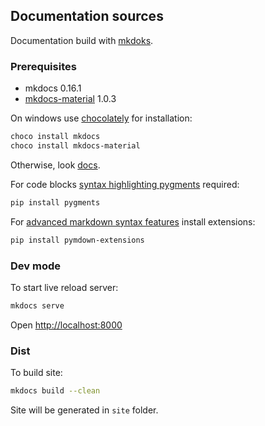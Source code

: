 ## Documentation sources

Documentation build with [mkdoks](http://www.mkdocs.org/).

### Prerequisites

* mkdocs 0.16.1
* [mkdocs-material](http://squidfunk.github.io/mkdocs-material/) 1.0.3

On windows use [chocolately](https://chocolatey.org) for installation:

```bash
choco install mkdocs
choco install mkdocs-material
```

Otherwise, look [docs](http://www.mkdocs.org/#installation).

For code blocks [syntax highlighting pygments](http://squidfunk.github.io/mkdocs-material/extensions/codehilite/) required:

```bash
pip install pygments
```

For [advanced markdown syntax features](http://squidfunk.github.io/mkdocs-material/extensions/pymdown) install extensions:

```bash
pip install pymdown-extensions
```

### Dev mode

To start live reload server:

```bash
mkdocs serve
```

Open [http://localhost:8000](http://localhost:8000)

### Dist

To build site:

```bash
mkdocs build --clean
```

Site will be generated in `site` folder.
